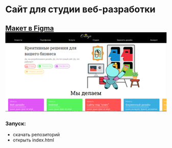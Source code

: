 # Сайт для студии веб-разработки
[Макет в Figma](https://www.figma.com/file/LHl5b1xAYZbzscLlpBfr3D/Oranjie?node-id=0%3A1)
![](/img/git/1.png)
---
### Запуск:
- скачать репозиторий
- открыть index.html

